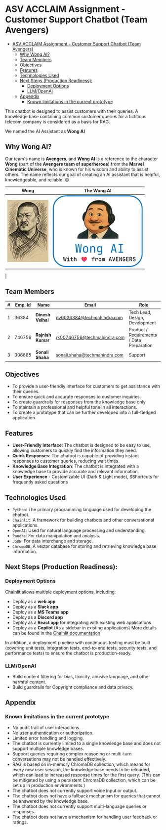 # ASV ACCLAIM Assignment - Customer Support Chatbot (Team Avengers)

<!-- TOC -->
* [ASV ACCLAIM Assignment - Customer Support Chatbot (Team Avengers)](#asv-acclaim-assignment---customer-support-chatbot-team-avengers)
  * [Why Wong AI?](#why-wong-ai)
  * [Team Members](#team-members)
  * [Objectives](#objectives)
  * [Features](#features)
  * [Technologies Used](#technologies-used)
  * [Next Steps (Production Readiness):](#next-steps-production-readiness)
    * [Deployment Options](#deployment-options)
    * [LLM/OpenAI](#llmopenai)
  * [Appendix](#appendix)
    * [Known limitations in the current prototype](#known-limitations-in-the-current-prototype)
<!-- TOC -->

This chatbot is designed to assist customers with their queries. A knowledge base containing common customer queries for a fictitious telecom company is considered as a basis for RAG.

We named the AI Assistant as **Wong AI**
## Why Wong AI?
Our team's name is **Avengers**, and **Wong AI** is a reference to the character **Wong** (part of the **Avengers team of superheroes**) from the **Marvel Cinematic Universe**, 
who is known for his wisdom and ability to assist others. The name reflects our goal of creating an AI assistant 
that is helpful, knowledgeable, and reliable. 😊

| Wong                      | The Wong AI                  |
|---------------------------|------------------------------|
| ![image](public/wong.png) | ![image](public/wong_ai.png) |
 |



## Team Members

| # | Emp. Id | Name                | Email                          | Role                                      |
|---|---------|---------------------|--------------------------------|-------------------------------------------|
| 1 | 36384   | **Dinesh Velhal**   | dv0036384@techmahindra.com     | Tech Lead, Design, Development            |
| 2 | 746756  | **Rajnish Kumar**   | rk00746756@techmahindra.com    | Product / Requirements / Data Preparation |
| 3 | 306885  | **Sonali Shaha**    | sonali.shaha@techmahindra.com  | Support                                   |


## Objectives
- To provide a user-friendly interface for customers to get assistance with their queries.
- To ensure quick and accurate responses to customer inquiries.
- To create guardrails for responses from the knowledge base only
- To maintain a professional and helpful tone in all interactions.
- To create a prototype that can be further developed into a full-fledged application.

## Features
- **User-Friendly Interface**: The chatbot is designed to be easy to use, allowing customers to quickly find the information they need.
- **Quick Responses**: The chatbot is capable of providing instant responses to customer queries, reducing wait times.
- **Knowledge Base Integration**: The chatbot is integrated with a knowledge base to provide accurate and relevant information.
- **User Experience** - Customizable UI (Dark & Light mode), SShortcuts for frequently asked questions

## Technologies Used
- `Python`: The primary programming language used for developing the chatbot.
- `Chainlit`: A framework for building chatbots and other conversational applications.
- `OpenAI`: Used for natural language processing and understanding.
- `Pandas`: For data manipulation and analysis.
- `JSON`: For data interchange and storage.
- `ChromaDB`: A vector database for storing and retrieving knowledge base information.

## Next Steps (Production Readiness):
### Deployment Options
Chainlit allows multiple deployment options, including:
- Deploy as a **web app**
- Deploy as a **Slack app**
- Deploy as a **MS Teams app**
- Deploy as a **Discord app**
- Deploy as a **React app** for integrating with existing web applications
- Deploy as a **Copilot** (As a sidebar in existing applications)
More details can be found in the [Chainlit documentation](https://docs.chainlit.io/deploy/overview)

In addition, a deployment pipeline with continuous testing must be built (covering unit tests, integration tests, end-to-end tests, security tests, and performance tests) to ensure the chatbot is production-ready.

### LLM/OpenAI
- Build content filtering for bias, toxicity, abusive language, and other harmful content.
- Build guardrails for Copyright compliance and data privacy.


## Appendix
### Known limitations in the current prototype
- No audit trail of user interactions.
- No user authentication or authorization.
- Limited error handling and logging.
- The chatbot is currently limited to a single knowledge base and does not support multiple knowledge bases.
- Support queries requiring complex reasoning or multi-turn conversations may not be handled effectively.
- RAG is based on in-memory ChromaDB collection, which means for every new user session, the knowledge base needs to be reloaded, 
which can lead to increased response times for the first query. (This can be mitigated by using a persistent ChromaDB collection, which can be set up in production environments.)
- The chatbot does not currently support voice input or output.
- The chatbot does not have a fallback mechanism for queries that cannot be answered by the knowledge base.
- The chatbot does not currently support multi-language queries or responses.
- The chatbot does not have a mechanism for handling user feedback or ratings.
